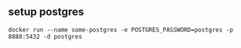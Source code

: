 ## setup postgres

``docker run --name some-postgres -e POSTGRES_PASSWORD=postgres -p 8888:5432 -d postgres``
